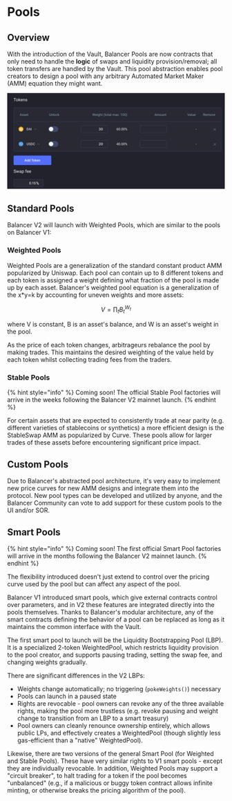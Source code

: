 # Pools

## Overview

With the introduction of the Vault, Balancer Pools are now contracts that only need to handle the **logic** of swaps and liquidity provision/removal; all token transfers are handled by the Vault. This pool abstraction enables pool creators to design a pool with any arbitrary Automated Market Maker \(AMM\) equation they might want. 

![Each pool can implement its own logic while integrating into Balancer](../../.gitbook/assets/image.png)

## Standard Pools

Balancer V2 will launch with Weighted Pools, which are similar to the pools on Balancer V1:

### Weighted Pools

Weighted Pools are a generalization of the standard constant product AMM popularized by Uniswap. Each pool can contain up to 8 different tokens and each token is assigned a weight defining what fraction of the pool is made up by each asset. Balancer's weighted pool equation is a generalization of the x\*y=k by accounting for uneven weights and more assets:

$$
V = \prod_t B_t^{W_t}
$$

where V is constant, B is an asset's balance, and W is an asset's weight in the pool.

As the price of each token changes, arbitrageurs rebalance the pool by making trades. This maintains the desired weighting of the value held by each token whilst collecting trading fees from the traders.

### Stable Pools

{% hint style="info" %}
Coming soon! The official Stable Pool factories will arrive in the weeks following the Balancer V2 mainnet launch.
{% endhint %}

For certain assets that are expected to consistently trade at near parity \(e.g. different varieties of stablecoins or synthetics\) a more efficient design is the StableSwap AMM as popularized by Curve. These pools allow for larger trades of these assets before encountering significant price impact.

## Custom Pools

Due to Balancer's abstracted pool architecture, it's very easy to implement new price curves for new AMM designs and integrate them into the protocol. New pool types can be developed and utilized by anyone, and the Balancer Community can vote to add support for these custom pools to the UI and/or SOR.

## Smart Pools

{% hint style="info" %}
Coming soon! The first official Smart Pool factories will arrive in the months following the Balancer V2 mainnet launch.
{% endhint %}

The flexibility introduced doesn't just extend to control over the pricing curve used by the pool but can affect any aspect of the pool.

Balancer V1 introduced smart pools, which give external contracts control over parameters, and in V2 these features are integrated directly into the pools themselves. Thanks to Balancer's modular architecture, any of the smart contracts defining the behavior of a pool can be replaced as long as it maintains the common interface with the Vault.

The first smart pool to launch will be the Liquidity Bootstrapping Pool \(LBP\). It is a specialized 2-token WeightedPool, which restricts liquidity provision to the pool creator, and supports pausing trading, setting the swap fee, and changing weights gradually.

There are significant differences in the V2 LBPs:

* Weights change automatically; no triggering \(`pokeWeights()`\) necessary
* Pools can launch in a paused state
* Rights are revocable - pool owners can revoke any of the three available rights, making the pool more trustless \(e.g. revoke pausing and weight change to transition from an LBP to a smart treasury\)
* Pool owners can cleanly renounce ownership entirely, which allows public LPs, and effectively creates a WeightedPool \(though slightly less gas-efficient than a "native" WeightedPool\).

Likewise, there are two versions of the general Smart Pool \(for Weighted and Stable Pools\). These have very similar rights to V1 smart pools - except they are individually revocable. In addition, Weighted Pools may support a "circuit breaker", to halt trading for a token if the pool becomes "unbalanced" \(e.g., if a malicious or buggy token contract allows infinite minting, or otherwise breaks the pricing algorithm of the pool\).

